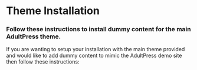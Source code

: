 # Theme Installation

### Follow these instructions to install dummy content for the main AdultPress theme.

If you are wanting to setup your installation with the main theme provided and would like to add dummy content to mimic the AdultPress demo site then follow these instructions:
